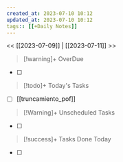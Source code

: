 ```yaml
---
created_at: 2023-07-10 10:12
updated_at: 2023-07-10 10:12
tags:: [[+Daily Notes]]
---
```


<< [[2023-07-09]] | [[2023-07-11]] >>


> [!warning]+ OverDue
- [ ] 

> [!todo]+ Today's Tasks
- [ ] [[truncamiento_pof]]

> [!Warning]+ Unscheduled Tasks
- [ ] 

> [!success]+ Tasks Done Today
- [ ] 